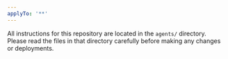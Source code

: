 ```yaml
---
applyTo: '**'
---
```

All instructions for this repository are located in the `agents/` directory.
Please read the files in that directory carefully before making any changes or deployments.